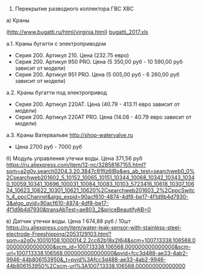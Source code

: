 1. Перекрытие разводного коллектора ГВС ХВС 

а) Краны 

(http://www.bugatti.ru/html/virginia.html)
[bugatti_2017.xls](/uploads/ad7d590b319a63ed24fdebef2383bc94/bugatti_2017.xls)

   а.1. Краны бугатти с электроприводом 
   *  Серия 200. Артикул 210. Цена (232.75 евро)
   *  Серия 200. Артикул 950 PRO. Цена (5 350,00 руб - 10 590,00 руб зависит от модели)
   *  Серия 200. Артикул 951 PRO. Цена (5 005,00 руб - 6 260,00 руб зависит от модели)

   а.2. Краны бугатти под электропривод

   *  Серия 200. Артикул 220AT. Цена (40.79 - 413.11 евро зависит от модели)
   *  Серия 200. Артикул 220AT PRO. Цена (14.08 - 40.79 евро зависит от модели)

   а.3. Краны Ватервальве http://shop-watervalve.ru
   * Цена 2700 руб - 7000 руб

б) Модуль управления утечки воды. Цена 371,56 руб
https://ru.aliexpress.com/item/12-nc/32858167155.html?spm=a2g0v.search0204.3.20.3847c91flz6IBp&ws_ab_test=searchweb0_0%2Csearchweb201602_5_10152_10065_10151_10344_10068_10342_10343_10340_10059_10341_10696_100031_10084_10083_10103_5723416_10618_10307_10624_10623_10622_10301_10621_10620%2Csearchweb201603_2%2CppcSwitch_4_ppcChannel&algo_expid=90acf610-4874-4df8-be17-4f1d9b4d7930-3&algo_pvid=90acf610-4874-4df8-be17-4f1d9b4d7930&transAbTest=ae803_2&priceBeautifyAB=0

в) Датчик утечки воды. Цена 1 674,88 руб / 10шт
https://ru.aliexpress.com/item/water-leak-sensor-with-stainless-steel-electrode-Freeshipping/2053129103.html?spm=a2g0v.10010108.1000014.2.2cc62b18x2l6i4&scm=1007.13338.106568.000000000000000&scm_id=1007.13338.106568.000000000000000&scm-url=1007.13338.106568.000000000000000&pvid=fcc3d488-ae33-4ab2-9946-44b806153950&_t=pvid%3Afcc3d488-ae33-4ab2-9946-44b806153950%2Cscm-url%3A1007.13338.106568.000000000000000